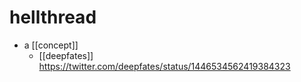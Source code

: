 # hellthread

- a [[concept]]
  - [[deepfates]] https://twitter.com/deepfates/status/1446534562419384323

